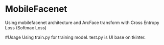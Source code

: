 # MobileFacenet
Using mobilefacenet architecture and ArcFace transform with Cross Entropy Loss (Softmax Loss)

#Usage
Using train.py for training model.
test.py is UI base on tkinter.
